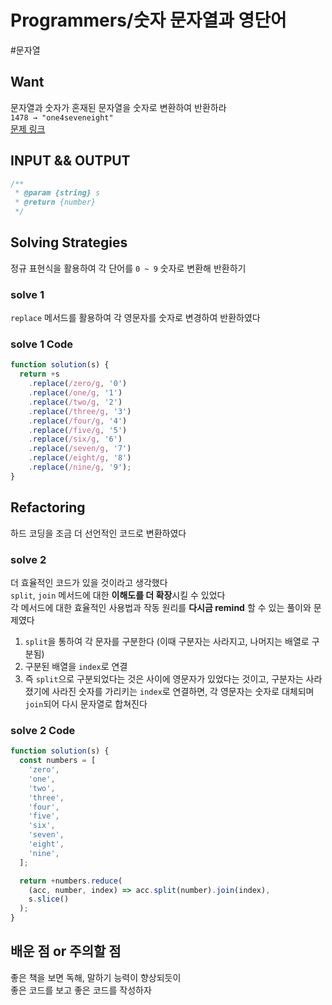 # Programmers/숫자 문자열과 영단어

#문자열

## Want

문자열과 숫자가 혼재된 문자열을 숫자로 변환하여 반환하라  
`1478 → "one4seveneight"`  
[문제 링크](https://school.programmers.co.kr/learn/courses/30/lessons/81301)

## INPUT && OUTPUT

```js
/**
 * @param {string} s
 * @return {number}
 */
```

## Solving Strategies

정규 표현식을 활용하여 각 단어를 `0 ~ 9` 숫자로 변환해 반환하기

### solve 1

`replace` 메서드를 활용하여 각 영문자를 숫자로 변경하여 반환하였다

### solve 1 Code

```js
function solution(s) {
  return +s
    .replace(/zero/g, '0')
    .replace(/one/g, '1')
    .replace(/two/g, '2')
    .replace(/three/g, '3')
    .replace(/four/g, '4')
    .replace(/five/g, '5')
    .replace(/six/g, '6')
    .replace(/seven/g, '7')
    .replace(/eight/g, '8')
    .replace(/nine/g, '9');
}
```

## Refactoring

하드 코딩을 조금 더 선언적인 코드로 변환하였다

### solve 2

더 효율적인 코드가 있을 것이라고 생각했다  
`split`, `join` 메서드에 대한 **이해도를 더 확장**시킬 수 있었다  
각 메서드에 대한 효율적인 사용법과 작동 원리를 **다시금 remind** 할 수 있는 풀이와 문제였다

1. `split`을 통하여 각 문자를 구분한다 (이때 구분자는 사라지고, 나머지는 배열로 구분됨)
2. 구분된 배열을 `index`로 연결
3. 즉 `split`으로 구분되었다는 것은 사이에 영문자가 있었다는 것이고,
   구분자는 사라졌기에 사라진 숫자를 가리키는 `index`로 연결하면, 각 영문자는 숫자로 대체되며 `join`되어 다시 문자열로 합쳐진다

### solve 2 Code

```js
function solution(s) {
  const numbers = [
    'zero',
    'one',
    'two',
    'three',
    'four',
    'five',
    'six',
    'seven',
    'eight',
    'nine',
  ];

  return +numbers.reduce(
    (acc, number, index) => acc.split(number).join(index),
    s.slice()
  );
}
```

## 배운 점 or 주의할 점

좋은 책을 보면 독해, 말하기 능력이 향상되듯이  
좋은 코드를 보고 좋은 코드를 작성하자
